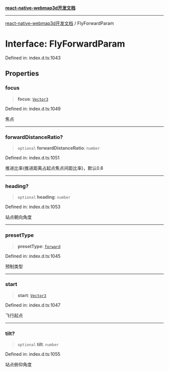[**react-native-webmap3d开发文档**](../README.md)

***

[react-native-webmap3d开发文档](../globals.md) / FlyForwardParam

# Interface: FlyForwardParam

Defined in: index.d.ts:1043

## Properties

### focus

> **focus**: [`Vector3`](Vector3.md)

Defined in: index.d.ts:1049

焦点

***

### forwardDistanceRatio?

> `optional` **forwardDistanceRatio**: `number`

Defined in: index.d.ts:1051

推进比率(推进距离占起点焦点间距比率)，默认0.8

***

### heading?

> `optional` **heading**: `number`

Defined in: index.d.ts:1053

站点朝向角度

***

### presetType

> **presetType**: [`forward`](../enumerations/FlyPresetType.md#forward)

Defined in: index.d.ts:1045

预制类型

***

### start

> **start**: [`Vector3`](Vector3.md)

Defined in: index.d.ts:1047

飞行起点

***

### tilt?

> `optional` **tilt**: `number`

Defined in: index.d.ts:1055

站点俯仰角度
